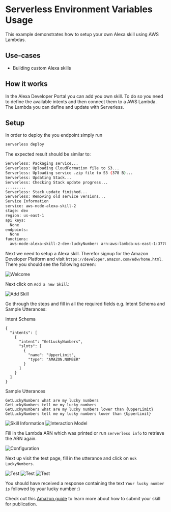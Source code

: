 # Serverless Environment Variables Usage

This example demonstrates how to setup your own Alexa skill using AWS Lambdas.

## Use-cases

- Building custom Alexa skills

## How it works

In the Alexa Developer Portal you can add you own skill. To do so you need to define the available intents and then connect them to a AWS Lambda. The Lambda you can define and update with Serverless.

## Setup

In order to deploy the you endpoint simply run

```bash
serverless deploy
```

The expected result should be similar to:

```bash
Serverless: Packaging service...
Serverless: Uploading CloudFormation file to S3...
Serverless: Uploading service .zip file to S3 (378 B)...
Serverless: Updating Stack...
Serverless: Checking Stack update progress...
.........
Serverless: Stack update finished...
Serverless: Removing old service versions...
Service Information
service: aws-node-alexa-skill-2
stage: dev
region: us-east-1
api keys:
  None
endpoints:
  None
functions:
  aws-node-alexa-skill-2-dev-luckyNumber: arn:aws:lambda:us-east-1:377024778620:function:aws-node-alexa-skill-2-dev-luckyNumber

```

Next we need to setup a Alexa skill. Therefor signup for the Amazon Developer Platform and visit `https://developer.amazon.com/edw/home.html`. There you should see the following screen:

![Welcome](https://cloud.githubusercontent.com/assets/223045/21183285/8403b37c-c207-11e6-89c0-d36582010af8.png)

Next click on `Add a new Skill`:

![Add Skill](https://cloud.githubusercontent.com/assets/223045/21183286/84051262-c207-11e6-8422-945b6b45e83b.png)

Go through the steps and fill in all the required fields e.g. Intent Schema and Sample Utterances:

Intent Schema
```
{
  "intents": [
    {
      "intent": "GetLuckyNumbers",
      "slots": [
        {
          "name": "UpperLimit",
          "type": "AMAZON.NUMBER"
        }
      ]
    }
  ]
}
```

Sample Utterances
```
GetLuckyNumbers what are my lucky numbers
GetLuckyNumbers tell me my lucky numbers
GetLuckyNumbers what are my lucky numbers lower than {UpperLimit}
GetLuckyNumbers tell me my lucky numbers lower than {UpperLimit}
```

![Skill Information](https://cloud.githubusercontent.com/assets/223045/21183279/83eec480-c207-11e6-841b-d8925f0804a5.png)
![Interaction Model](https://cloud.githubusercontent.com/assets/223045/21183280/83ef3d84-c207-11e6-87a5-bb8dcbb903f8.png)

Fill in the Lambda ARN which was printed or run `serverless info` to retrieve the ARN again.

![Configuration](https://cloud.githubusercontent.com/assets/223045/21183281/83f17086-c207-11e6-89b7-2f6d96ac559c.png)

Next up visit the test page, fill in the utterance and click on `Ask LuckyNumbers`.

![Test](https://cloud.githubusercontent.com/assets/223045/21183283/83f1f632-c207-11e6-858d-41b1a3154e91.png)
![Test](https://cloud.githubusercontent.com/assets/223045/21183282/83f1f628-c207-11e6-974e-b7c051ffb6eb.png)
![Test](https://cloud.githubusercontent.com/assets/223045/21183284/83f708ac-c207-11e6-8199-9489e8f3e494.png)

You should have received a response containing the text `Your lucky number is` followed by your lucky number :)

Check out this [Amazon guide](https://developer.amazon.com/public/solutions/alexa/alexa-skills-kit/overviews/steps-to-build-a-custom-skill#your-skill-is-published-now-what) to learn more about how to submit your skill for publication.
